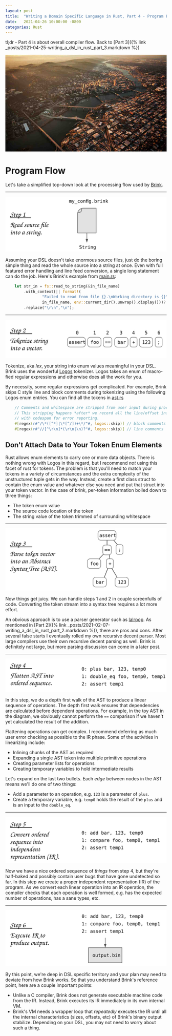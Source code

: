 ```yaml
---
layout: post
title:  "Writing a Domain Specific Language in Rust, Part 4 - Program Flow"
date:   2021-04-26 10:00:00 -0800
categories: Rust
---
```


tl;dr - Part 4 is about overall compiler flow. Back to [Part 3]({% link _posts/2021-04-25-writing_a_dsl_in_rust_part_3.markdown %})



![Portland Arial View](/images/portland.jpg)
# Program Flow
Let's take a simplified top-down look at the processing flow used by [Brink](https://github.com/steveking-gh/brink).

---


![Read source](/images/brink_flow_step1.svg)

Assuming your DSL doesn't take enormous source files, just do the boring simple thing and read the whole source into a string at once.  Even with full featured error handling and line feed conversion, a single long statement can do the job.  Here's Brink's example from [main.rs](https://github.com/steveking-gh/brink/blob/master/src/main.rs):

```rust
    let str_in = fs::read_to_string(&in_file_name)
        .with_context(|| format!(
                "Failed to read from file {}.\nWorking directory is {}",
                in_file_name, env::current_dir().unwrap().display()))?
        .replace("\r\n","\n");
```
---

![Tokenize](/images/brink_flow_step2.svg)

Tokenize, aka _lex_, your string into enum values meaningful in your DSL.  Brink uses the wonderful [Logos](https://github.com/maciejhirsz/logos) tokenizer.  Logos takes an enum of macro-fied regular expressions and otherwise does all the work for you.

By necessity, some regular expressions get complicated.  For example, Brink skips C style line and block comments during tokenizing using the following Logos enum entries.  You can find all the tokens in [ast.rs](https://github.com/steveking-gh/brink/blob/master/ast/ast.rs)

```rust
    // Comments and whitespace are stripped from user input during processing.
    // This stripping happens *after* we record all the line/offset info
    // with codespan for error reporting.
    #[regex(r#"/\*([^*]|\*[^/])+\*/"#, logos::skip)] // block comments
    #[regex(r#"//[^\r\n]*(\r\n|\n)?"#, logos::skip)] // line comments
```

## Don't Attach Data to Your Token Enum Elements
Rust allows enum elements to carry one or more data objects.  There is nothing wrong with Logos in this regard, but I recommend _not_ using this facet of rust for tokens.  The problem is that you'll need to match your tokens in a variety of circumstances and the extra complexity of the unstructured tuple gets in the way.  Instead, create a first class struct to contain the enum value and whatever else you need and put that struct into your token vector.  In the case of brink, per-token information boiled down to three things:
* The token enum value
* The source code location of the token
* The string value of the token trimmed of surrounding whitespace

---

![AST](/images/brink_flow_step3.svg)

Now things get juicy.  We can handle steps 1 and 2 in couple screenfulls of code.  Converting the token stream into a syntax tree requires a lot more effort.

An obvious approach is to use a parser generator such as [lalrpop](https://docs.rs/lalrpop).  As mentioned in [Part 2]({% link _posts/2021-02-07-writing_a_dsl_in_rust_part_2.markdown %}), there are pros and cons.  After several false starts I eventually rolled my own recursive decent parser.  Most large compilers use their own recursive decent parsing as well.  Brink is definitely not large, but more parsing discussion can come in a later post.

---

![Linearize](/images/brink_flow_step4.svg)

In this step, we do a depth first walk of the AST to produce a linear sequence of operations.  The depth first walk ensures that dependencies are calculated before dependent operations.  For example, in the toy AST in the diagram, we obviously cannot perform the `==` comparison if we haven't yet calculated the result of the addition.

Flattening operations can get complex.  I recommend deferring as much user error checking as possible to the IR phase.  Some of the activities in linearizing include:
* Inlining chunks of the AST as required
* Expanding a single AST token into multiple primitive operations
* Creating parameter lists for operations
* Creating temporary variables to hold intermediate results

Let's expand on the last two bullets.  Each _edge_ between nodes in the AST means we'll do one of two things:
* Add a parameter to an operation, e.g. `123` is a parameter of `plus`.
* Create a temporary variable, e.g. `temp0` holds the result of the `plus` and is an input to the `double_eq`.

---

![Create IR](/images/brink_flow_step5.svg)

Now we have a nice ordered sequence of _things_ from step 4, but they're half-baked and possibly contain user bugs that have gone undetected so far.  In this step we create a proper independent representation (IR) of the program.  As we convert each linear operation into an IR operation, the compiler checks that each operation is well formed, e.g. has the expected number of operations, has a sane types, etc.

---

![Create IR](/images/brink_flow_step6.svg)

By this point, we're deep in DSL specific territory and your plan may need to deviate from how Brink works.  So that you understand Brink's reference point, here are a couple important points:
* Unlike a C compiler, Brink does not generate executable machine code from the IR.  Instead, Brink executes its IR immediately in its own internal VM.
* Brink's VM needs a wrapper loop that _repeatedly_ executes the IR until all the internal characteristics (sizes, offsets, etc) of Brink's binary output stabilize.  Depending on your DSL, you may not need to worry about such a thing.




